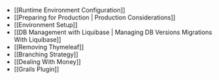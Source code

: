 - [[Runtime Environment Configuration]]
- [[Preparing for Production | Production Considerations]]
- [[Environment Setup]]
- [[DB Management with Liquibase | Managing DB Versions Migrations With Liquibase]]
- [[Removing Thymeleaf]]
- [[Branching Strategy]]
- [[Dealing With Money]]
- [[Grails Plugin]]
